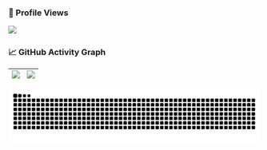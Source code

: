 ### 🎯 Profile Views

![](https://count.getloli.com/get/@yixuanoct.github.profile?theme=capoo-2)

### 📈 GitHub Activity Graph

|![](https://github-readme-stats.vercel.app/api?username=YixuanOct&show_icons=true&include_all_commits=true&hide_border=true)|![](https://github-readme-stats.vercel.app/api/top-langs/?username=YixuanOct&layout=compact&hide_border=true)|
|-------------------------------------------------------------------------------------------------------------------------|----------------------------------------------------------------------------------------------------------|

![](https://raw.githubusercontent.com/YixuanOct/YixuanOct/output/github-contribution-grid-snake.svg)
